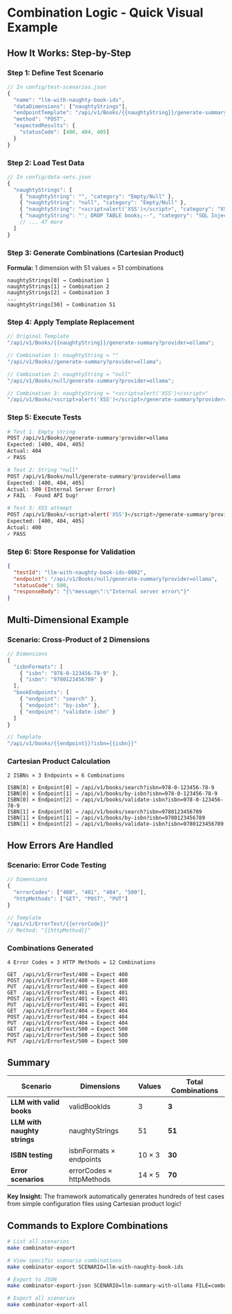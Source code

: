 # Combination Logic - Quick Visual Example

## How It Works: Step-by-Step

### Step 1: Define Test Scenario

```javascript
// In config/test-scenarios.json
{
  "name": "llm-with-naughty-book-ids",
  "dataDimensions": ["naughtyStrings"],
  "endpointTemplate": "/api/v1/Books/{{naughtyString}}/generate-summary?provider=ollama",
  "method": "POST",
  "expectedResults": {
    "statusCode": [400, 404, 405]
  }
}
```

### Step 2: Load Test Data

```javascript
// In config/data-sets.json
{
  "naughtyStrings": [
    { "naughtyString": "", "category": "Empty/Null" },
    { "naughtyString": "null", "category": "Empty/Null" },
    { "naughtyString": "<script>alert('XSS')</script>", "category": "XSS" },
    { "naughtyString": "'; DROP TABLE books;--", "category": "SQL Injection" },
    // ... 47 more
  ]
}
```

### Step 3: Generate Combinations (Cartesian Product)

**Formula:** 1 dimension with 51 values = 51 combinations

```text
naughtyStrings[0] → Combination 1
naughtyStrings[1] → Combination 2
naughtyStrings[2] → Combination 3
...
naughtyStrings[50] → Combination 51
```

### Step 4: Apply Template Replacement

```javascript
// Original Template
"/api/v1/Books/{{naughtyString}}/generate-summary?provider=ollama";

// Combination 1: naughtyString = ""
"/api/v1/Books//generate-summary?provider=ollama";

// Combination 2: naughtyString = "null"
"/api/v1/Books/null/generate-summary?provider=ollama";

// Combination 3: naughtyString = "<script>alert('XSS')</script>"
"/api/v1/Books/<script>alert('XSS')</script>/generate-summary?provider=ollama";
```

### Step 5: Execute Tests

```bash
# Test 1: Empty string
POST /api/v1/Books//generate-summary?provider=ollama
Expected: [400, 404, 405]
Actual: 404
✓ PASS

# Test 2: String "null"
POST /api/v1/Books/null/generate-summary?provider=ollama
Expected: [400, 404, 405]
Actual: 500 (Internal Server Error)
✗ FAIL - Found API bug!

# Test 3: XSS attempt
POST /api/v1/Books/<script>alert('XSS')</script>/generate-summary?provider=ollama
Expected: [400, 404, 405]
Actual: 400
✓ PASS
```

### Step 6: Store Response for Validation

```json
{
  "testId": "llm-with-naughty-book-ids-0002",
  "endpoint": "/api/v1/Books/null/generate-summary?provider=ollama",
  "statusCode": 500,
  "responseBody": "{\"message\":\"Internal server error\"}"
}
```

## Multi-Dimensional Example

### Scenario: Cross-Product of 2 Dimensions

```javascript
// Dimensions
{
  "isbnFormats": [
    { "isbn": "978-0-123456-78-9" },
    { "isbn": "9780123456789" }
  ],
  "bookEndpoints": [
    { "endpoint": "search" },
    { "endpoint": "by-isbn" },
    { "endpoint": "validate-isbn" }
  ]
}

// Template
"/api/v1/books/{{endpoint}}?isbn={{isbn}}"
```

### Cartesian Product Calculation

```text
2 ISBNs × 3 Endpoints = 6 Combinations

ISBN[0] × Endpoint[0] → /api/v1/books/search?isbn=978-0-123456-78-9
ISBN[0] × Endpoint[1] → /api/v1/books/by-isbn?isbn=978-0-123456-78-9
ISBN[0] × Endpoint[2] → /api/v1/books/validate-isbn?isbn=978-0-123456-78-9
ISBN[1] × Endpoint[0] → /api/v1/books/search?isbn=9780123456789
ISBN[1] × Endpoint[1] → /api/v1/books/by-isbn?isbn=9780123456789
ISBN[1] × Endpoint[2] → /api/v1/books/validate-isbn?isbn=9780123456789
```

## How Errors Are Handled

### Scenario: Error Code Testing

```javascript
// Dimensions
{
  "errorCodes": ["400", "401", "404", "500"],
  "httpMethods": ["GET", "POST", "PUT"]
}

// Template
"/api/v1/ErrorTest/{{errorCode}}"
// Method: "{{httpMethod}}"
```

### Combinations Generated

```text
4 Error Codes × 3 HTTP Methods = 12 Combinations

GET  /api/v1/ErrorTest/400 → Expect 400
POST /api/v1/ErrorTest/400 → Expect 400
PUT  /api/v1/ErrorTest/400 → Expect 400
GET  /api/v1/ErrorTest/401 → Expect 401
POST /api/v1/ErrorTest/401 → Expect 401
PUT  /api/v1/ErrorTest/401 → Expect 401
GET  /api/v1/ErrorTest/404 → Expect 404
POST /api/v1/ErrorTest/404 → Expect 404
PUT  /api/v1/ErrorTest/404 → Expect 404
GET  /api/v1/ErrorTest/500 → Expect 500
POST /api/v1/ErrorTest/500 → Expect 500
PUT  /api/v1/ErrorTest/500 → Expect 500
```

## Summary

| Scenario                     | Dimensions               | Values | Total Combinations |
| ---------------------------- | ------------------------ | ------ | ------------------ |
| **LLM with valid books**     | validBookIds             | 3      | **3**              |
| **LLM with naughty strings** | naughtyStrings           | 51     | **51**             |
| **ISBN testing**             | isbnFormats × endpoints  | 10 × 3 | **30**             |
| **Error scenarios**          | errorCodes × httpMethods | 14 × 5 | **70**             |

**Key Insight:** The framework automatically generates hundreds of test cases from simple configuration files using Cartesian product logic!

## Commands to Explore Combinations

```bash
# List all scenarios
make combinator-export

# View specific scenario combinations
make combinator-export SCENARIO=llm-with-naughty-book-ids

# Export to JSON
make combinator-export-json SCENARIO=llm-summary-with-ollama FILE=combos.json

# Export all scenarios
make combinator-export-all
```
